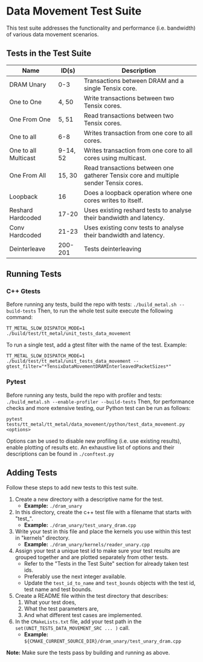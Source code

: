 # Data Movement Test Suite

This test suite addresses the functionality and performance (i.e. bandwidth) of various data movement scenarios.

## Tests in the Test Suite

| Name                 | ID(s)      | Description                                                                          |
| ----------           | -----      | ----------------------------------------------------                                 |
| DRAM Unary           | 0-3        | Transactions between DRAM and a single Tensix core.                                  |
| One to One           | 4, 50      | Write transactions between two Tensix cores.                                         |
| One From One         | 5, 51      | Read transactions between two Tensix cores.                                          |
| One to all           | 6-8        | Writes transaction from one core to all cores.                                       |
| One to all Multicast | 9-14, 52   | Writes transaction from one core to all cores using multicast.                       |
| One From All         | 15, 30     | Read transactions between one gatherer Tensix core and multiple sender Tensix cores. |
| Loopback             | 16         | Does a loopback operation where one cores writes to itself.                          |
| Reshard Hardcoded    | 17-20      | Uses existing reshard tests to analyse their bandwidth and latency.                  |
| Conv Hardcoded       | 21-23      | Uses existing conv tests to analyse their bandwidth and latency.                     |
| Deinterleave         | 200-201    | Tests deinterleaving                                                                 |

## Running Tests
### C++ Gtests
Before running any tests, build the repo with tests: ```./build_metal.sh --build-tests```
Then, to run the whole test suite execute the following command:
```
TT_METAL_SLOW_DISPATCH_MODE=1 ./build/test/tt_metal/unit_tests_data_movement
```

To run a single test, add a gtest filter with the name of the test. Example:
```
TT_METAL_SLOW_DISPATCH_MODE=1 ./build/test/tt_metal/unit_tests_data_movement --gtest_filter="*TensixDataMovementDRAMInterleavedPacketSizes*"
```

### Pytest
Before running any tests, build the repo with profiler and tests: ```./build_metal.sh --enable-profiler --build-tests```
Then, for performance checks and more extensive testing, our Python test can be run as follows:
```
pytest tests/tt_metal/tt_metal/data_movement/python/test_data_movement.py <options>
```

Options can be used to disable new profiling (i.e. use existing results), enable plotting of results etc.
An exhaustive list of options and their descriptions can be found in `./conftest.py`

## Adding Tests
Follow these steps to add new tests to this test suite.

1. Create a new directory with a descriptive name for the test.
    - **Example:** `./dram_unary`
2. In this directory, create the c++ test file with a filename that starts with "test_".
    - **Example:** `./dram_unary/test_unary_dram.cpp`
3. Write your test in this file and place the kernels you use within this test in "kernels" directory.
    - **Example:** `./dram_unary/kernels/reader_unary.cpp`
4. Assign your test a unique test id to make sure your test results are grouped together and are plotted separately from other tests.
    - Refer to the "Tests in the Test Suite" section for already taken test ids.
    - Preferably use the next integer available.
    - Update the `test_id_to_name` and `test_bounds` objects with the test id, test name and test bounds.
5. Create a README file within the test directory that describes:
    1. What your test does,
    2. What the test parameters are,
    3. And what different test cases are implemented.
6. In the `CMakeLists.txt` file, add your test path in the `set(UNIT_TESTS_DATA_MOVEMENT_SRC ... )` call.
    - **Example:** `${CMAKE_CURRENT_SOURCE_DIR}/dram_unary/test_unary_dram.cpp`

**Note:** Make sure the tests pass by building and running as above.
